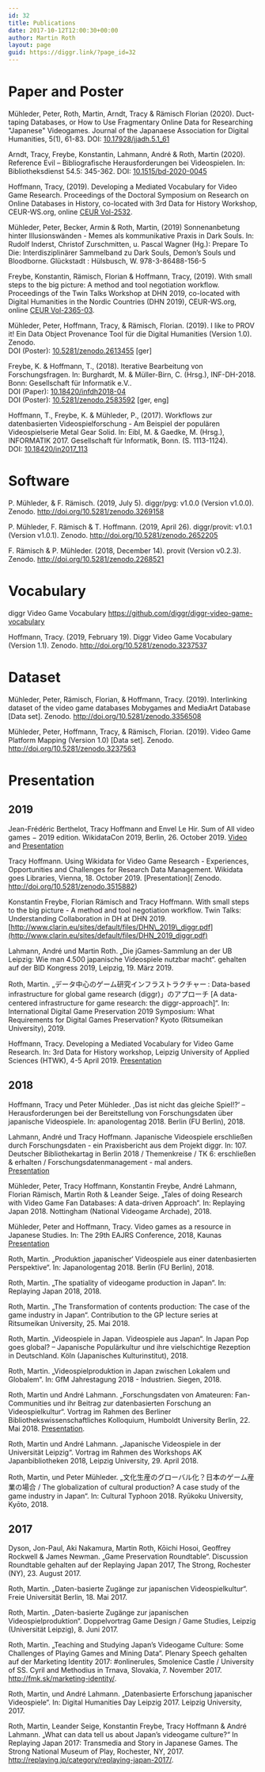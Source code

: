 ```yaml
---
id: 32
title: Publications
date: 2017-10-12T12:00:30+00:00
author: Martin Roth
layout: page
guid: https://diggr.link/?page_id=32
---
```

# Paper and Poster 

<span class="mci-citation"><span class="mci-citation-author">Mühleder, Peter, Roth, Martin, Arndt, Tracy & Rämisch Florian </span><span class="mci-citation-year">(2020). </span><span class="mci-citation-title">Duct-taping Databases, or How to Use Fragmentary Online Data for Researching "Japanese" Videogames.</span>
   Journal of the Japanaese Association for Digital Humanities, 5(1), 61-83.
   DOI: [10.17928/jjadh.5.1_61](https://doi.org/10.17928/jjadh.5.1_61)

<span class="mci-citation"><span class="mci-citation-author">Arndt, Tracy, Freybe, Konstantin, Lahmann, André & Roth, Martin </span><span class="mci-citation-year">(2020).</span> <span class="mci-citation-title">Reference Evil – Bibliografische Herausforderungen bei Videospielen.</span> In: Bibliotheksdienst 54.5: 345-362.
DOI: [10.1515/bd-2020-0045](https://www.degruyter.com/view/journals/bd/54/5/article-p345.xml)</span>

<span class="mci-citation"><span class="mci-citation-author">Hoffmann, Tracy, </span><span class="mci-citation-year">(2019). </span><span class="mci-citation-title">Developing a Mediated Vocabulary for Video Game Research.</span>
   <span class="mci-citation-conftitle">Proceedings of the Doctoral Symposium on Research on Online Databases in History, co-located with 3rd Data for History Workshop</span>,
   CEUR-WS.org, online [CEUR Vol-2532](http://ceur-ws.org/Vol-2532/paper8.pdf).

<span class="mci-citation"><span class="mci-citation-author">Mühleder, Peter, Becker, Armin & Roth, Martin, </span><span class="mci-citation-year">(2019) </span><span class="mci-citation-title">Sonnenanbetung hinter Illusionswänden - Memes als kommunikative Praxis in Dark Souls.</span> In: Rudolf Inderst, Christof Zurschmitten, u. Pascal Wagner (Hg.): Prepare To Die: Interdisziplinärer Sammelband zu Dark Souls, Demon’s Souls und Bloodborne. Glückstadt : Hülsbusch, W. 978-3-86488-156-5</span>

<span class="mci-citation"><span class="mci-citation-author">Freybe, Konstantin, Rämisch, Florian & Hoffmann, Tracy, </span><span class="mci-citation-year">(2019). </span><span class="mci-citation-title">With small steps to the big picture: A method and tool negotiation workflow.</span>
   <span class="mci-citation-conftitle">Proceedings of the Twin Talks Workshop at DHN 2019, co-located with Digital Humanities in the Nordic Countries (DHN 2019)</span>,
   CEUR-WS.org, online [CEUR Vol-2365-03](http://ceur-ws.org/Vol-2365/03-TwinTalks-DHN2019_paper_3.pdf).

<div id="citation_CHICAGO" class="tab-pane active">
  <p>
    Mühleder, Peter, Hoffmann, Tracy, & Rämisch, Florian. (2019). I like to PROV it! Ein Data Object Provenance Tool für die Digital Humanities (Version 1.0). Zenodo.<br /> DOI (Poster): <a href="http://doi.org/10.5281/zenodo.2613455">10.5281/zenodo.2613455</a> [ger]
  </p>
</div>

<span class="mci-citation"><span class="mci-citation-author">Freybe, K. & Hoffmann, T., </span><span class="mci-citation-year"> (2018). </span><span class="mci-citation-title">Iterative Bearbeitung von Forschungsfragen. </span><span class="mci-citation-editor"> In: Burghardt, M. & Müller-Birn, C. (Hrsg.), </span><span class="mci-citation-conftitle">INF-DH-2018. </span><span class="mci-citation-pubplace">Bonn: </span><span class="mci-citation-publisher">Gesellschaft für Informatik e.V..</span></span>  
DOI (Paper): [10.18420/infdh2018-04](https://doi.org/10.18420/infdh2018-04)  
DOI (Poster): [10.5281/zenodo.2583592](http://doi.org/10.5281/zenodo.2583592) [ger, eng]

<span class="mci-citation"><span class="mci-citation-author">Hoffmann, T., Freybe, K. & Mühleder, P., </span><span class="mci-citation-year"> (2017). </span><span class="mci-citation-title">Workflows zur datenbasierten Videospielforschung - Am Beispiel der populären Videospielserie Metal Gear Solid. </span><span class="mci-citation-editor"> In: Eibl, M. & Gaedke, M. (Hrsg.), </span><span class="mci-citation-conftitle">INFORMATIK 2017. </span><span class="mci-citation-publisher">Gesellschaft für Informatik, Bonn. </span><span class="mci-citation-publisher"> (S. 1113-1124). </span></span>  
<span class="bold">DOI: </span><span class="mci_abstract"><a href="https://doi.org/10.18420/in2017_113">10.18420/in2017_113 </a></span>

# Software

<span class="ng-binding">P. Mühleder, & F. Rämisch. (2019, July 5). diggr/pyg: v1.0.0 (Version v1.0.0). Zenodo. <a href="http://doi.org/10.5281/zenodo.3269158">http://doi.org/10.5281/zenodo.3269158</a></span>

<span class="ng-binding">P. Mühleder, F. Rämisch & T. Hoffmann. (2019, April 26). diggr/provit: v1.0.1 (Version v1.0.1). Zenodo. <a href="http://doi.org/10.5281/zenodo.2652205">http://doi.org/10.5281/zenodo.2652205</a></span>

<span class="ng-binding">F. Rämisch & P. Mühleder. (2018, December 14). provit (Version v0.2.3). Zenodo. <a href="http://doi.org/10.5281/zenodo.2268521">http://doi.org/10.5281/zenodo.2268521</a></span>

# Vocabulary

diggr Video Game Vocabulary
<https://github.com/diggr/diggr-video-game-vocabulary>

<span class="ng-binding">Hoffmann, Tracy. (2019, February 19). Diggr Video Game Vocabulary (Version 1.1). Zenodo. <a href="http://doi.org/10.5281/zenodo.3237537">http://doi.org/10.5281/zenodo.3237537</a></span>

# Dataset

Mühleder, Peter, Rämisch, Florian, & Hoffmann, Tracy. (2019). Interlinking dataset of the video game databases Mobygames and MediaArt Database [Data set]. Zenodo. <a href="http://doi.org/10.5281/zenodo.3356508">http://doi.org/10.5281/zenodo.3356508</a>

Mühleder, Peter, Hoffmann, Tracy, & Rämisch, Florian. (2019). Video Game Platform Mapping (Version 1.0) [Data set]. Zenodo. <a href="http://doi.org/10.5281/zenodo.3237563">http://doi.org/10.5281/zenodo.3237563</a>

# Presentation 

## 2019

Jean-Frédéric Berthelot, Tracy Hoffmann and Envel Le Hir. Sum of All video games − 2019 edition. WikidataCon 2019, Berlin, 26. October 2019.
[Video](https://commons.wikimedia.org/wiki/File:WikidataCon_2019_-_Sum_of_all_video_games.pdf) and
[Presentation](https://media.ccc.de/v/wikidatacon2019-1074-sum_of_all_video_games_2019_edition)

Tracy Hoffmann. Using Wikidata for Video Game Research - Experiences, Opportunities and Challenges for Research Data Management. Wikidata goes Libraries, Vienna, 18. October 2019.
[Presentation]( Zenodo. http://doi.org/10.5281/zenodo.3515882)

Konstantin Freybe, Florian Rämisch and Tracy Hoffmann. With small steps to the big picture - A method and tool negotiation workflow. Twin Talks: Understanding Collaboration in DH at DHN 2019.
[http://www.clarin.eu/sites/default/files/DHN\_2019\_diggr.pdf](http://www.clarin.eu/sites/default/files/DHN_2019_diggr.pdf)

Lahmann, André und Martin Roth. „Die jGames-Sammlung an der UB Leipzig: Wie man 4.500 japanische Videospiele nutzbar macht“. gehalten auf der BID Kongress 2019, Leipzig, 19. März 2019.

Roth, Martin. „データ中心のゲーム研究インフラストラクチャー : Data-based infrastructure for global game research (diggr)」のアプローチ [A data-centered infrastructure for game research: the diggr-approach]“. In: International Digital Game Preservation 2019  Symposium: What Requirements for Digital Games Preservation? Kyoto (Ritsumeikan University), 2019.

Hoffmann, Tracy. Developing a Mediated Vocabulary for Video Game Research. In: 3rd Data for History workshop, Leipzig University of Applied Sciences (HTWK), 4-5 April 2019.
[Presentation](http://dataforhistory.org/sites/default/files/rodbh20190404_hoffmann.pdf)

## 2018

Hoffmann, Tracy und Peter Mühleder. ,Das ist nicht das gleiche Spiel!?‘ – Herausforderungen bei der Bereitstellung von Forschungsdaten über japanische Videospiele. In: apanologentag 2018. Berlin (FU Berlin), 2018.

Lahmann, André und Tracy Hoffmann. Japanische Videospiele erschließen durch Forschungsdaten - ein Praxisbericht aus dem Projekt diggr. In: 107. Deutscher Bibliothekartag in Berlin 2018 / Themenkreise / TK 6: erschließen & erhalten / Forschungsdatenmanagement - mal anders.  
[Presentation](https://opus4.kobv.de/opus4-bib-info/files/3619/Bibtag18-Praxisbericht_diggr.pdf)

Mühleder, Peter, Tracy Hoffmann, Konstantin Freybe, André Lahmann, Florian Rämisch, Martin Roth & Leander Seige. „Tales of doing Research with Video Game Fan Databases: A data-driven Approach“. In: Replaying Japan 2018. Nottingham (National Videogame Archade), 2018.

Mühleder, Peter and Hoffmann, Tracy. Video games as a resource in Japanese Studies. In: The 29th EAJRS Conference, 2018, Kaunas  
[Presentation](https://www.eajrs.net/files/happyo/muhleder_peter_18.pdf)

Roth, Martin. „Produktion ‚japanischer‘ Videospiele aus einer datenbasierten Perspektive“. In: Japanologentag 2018. Berlin (FU Berlin), 2018.

Roth, Martin. „The spatiality of videogame production in Japan“. In: Replaying Japan 2018, 2018.

Roth, Martin. „The Transformation of contents production: The case of the game industry in Japan“. Contribution to the GP lecture series at Ritsumeikan University, 25. Mai 2018.

Roth, Martin. „Videospiele in Japan. Videospiele aus Japan“. In Japan Pop goes global? – Japanische Populärkultur und ihre vielschichtige Rezeption in Deutschland. Köln (Japanisches Kulturinstitut), 2018.

Roth, Martin. „Videospielproduktion in Japan zwischen Lokalem und Globalem“. In: GfM Jahrestagung 2018 - Industrien. Siegen, 2018.

Roth, Martin und André Lahmann. „Forschungsdaten von Amateuren: Fan-Communities und ihr Beitrag zur datenbasierten Forschung an Videospielkultur“. Vortrag im Rahmen des Berliner Bibliothekswissenschaftliches Kolloquium, Humboldt University Berlin, 22. Mai 2018. [Presentation](https://www.ibi.hu-berlin.de/de/bbk/bbkss18).

Roth, Martin und André Lahmann. „Japanische Videospiele in der Universität Leipzig“. Vortrag im Rahmen des Workshops AK Japanbibliotheken 2018, Leipzig University, 29. April 2018.

Roth, Martin, und Peter Mühleder. „文化生産のグローバル化？日本のゲーム産業の場合 / The globalization of cultural production? A case study of the game industry in Japan“. In: Cultural Typhoon 2018. Ryūkoku University, Kyōto, 2018.

## 2017

Dyson, Jon-Paul, Aki Nakamura, Martin Roth, Kōichi Hosoi, Geoffrey Rockwell & James Newman. „Game Preservation Roundtable“. Discussion Roundtable gehalten auf der Replaying Japan 2017, The Strong, Rochester (NY), 23. August 2017.

Roth, Martin. „Daten-basierte Zugänge zur japanischen Videospielkultur“. Freie Universität Berlin, 18. Mai 2017.

Roth, Martin. „Daten-basierte Zugänge zur japanischen Videospielproduktion“. Doppelvortrag Game Design / Game Studies, Leipzig (Universität Leipzig), 8. Juni 2017.

Roth, Martin. „Teaching and Studying Japan’s Videogame Culture: Some Challenges of Playing Games and Mining Data“. Plenary Speech gehalten auf der Marketing Identity 2017: #onlinerules, Smolenice Castle / University of SS. Cyril and Methodius in Trnava, Slovakia, 7. November 2017. <http://fmk.sk/marketing-identity/>.

Roth, Martin, und André Lahmann. „Datenbasierte Erforschung japanischer Videospiele“. In: Digital Humanities Day Leipzig 2017. Leipzig University, 2017.

Roth, Martin, Leander Seige, Konstantin Freybe, Tracy Hoffmann & André Lahmann. „What can data tell us about Japan’s videogame culture?“ In Replaying Japan 2017: Transmedia and Story in Japanese Games. The Strong National Museum of Play, Rochester, NY, 2017. <http://replaying.jp/category/replaying-japan-2017/>.
